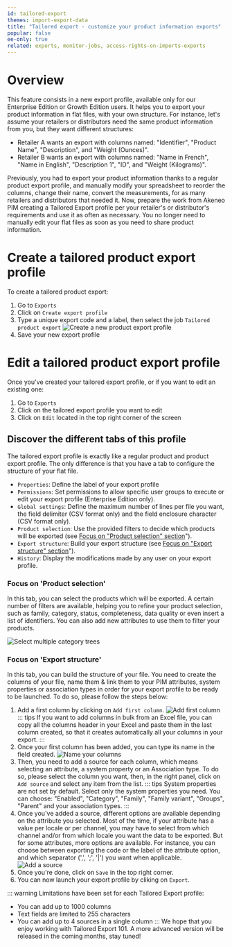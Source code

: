 ```yaml
---
id: tailored-export
themes: import-export-data
title: "Tailored export - customize your product information exports"
popular: false
ee-only: true
related: exports, monitor-jobs, access-rights-on-imports-exports
---
```


# Overview

This feature consists in a new export profile, available only for our Enterprise Edition or Growth Edition users.
It helps you to export your product information in flat files, with your own structure.
For instance, let's assume your retailers or distributors need the same product information from you, but they want different structures:  
* Retailer A wants an export with columns named: "Identifier", "Product Name", "Description", and "Weight (Ounces)".
* Retailer B wants an export with columns named: "Name in French", "Name in English", "Description 1", "ID", and "Weight (Kilograms)".  

Previously, you had to export your product information thanks to a regular product export profile, and manually modify your spreadsheet to reorder the columns, change their name, convert the measurements, for as many retailers and distributors that needed it. 
Now, prepare the work from Akeneo PIM creating a Tailored Export profile per your retailer's or distributor's requirements and use it as often as necessary. You no longer need to manually edit your flat files as soon as you need to share product information.

# Create a tailored product export profile

To create a tailored product export:
1. Go to `Exports`
1. Click on `Create export profile`
1. Type a unique export code and a label, then select the job `Tailored product export` <!-- or `Tailored product model export`. You can select either CSV or XLSX for each job. -->
![Create a new product export profile](../img/TailoredExport_Create-export-profile.png)
1. Save your new export profile

# Edit a tailored product export profile

Once you've created your tailored export profile, or if you want to edit an existing one:
1. Go to `Exports`
1. Click on the tailored export profile you want to edit
1. Click on `Edit` located in the top right corner of the screen  

## Discover the different tabs of this profile

The tailored export profile is exactly like a regular product and product export profile. The only difference is that you have a tab to configure the structure of your flat file.

* `Properties`: Define the label of your export profile
* `Permissions`: Set permissions to allow specific user groups to execute or edit your export profile (Enterprise Edition only).
* `Global settings`: Define the maximum number of lines per file you want, the field delimiter (CSV format only) and the field enclosure character (CSV format only).
* `Product selection`: Use the provided filters to decide which products will be exported (see [Focus on "Product selection" section](tailored-export.html#focus-on-product-selection-section)").
* `Export structure`: Build your export structure (see [Focus on "Export structure" section](tailored-export.html#focus-on-export-structure)").
* `History`: Display the modifications made by any user on your export profile.


### Focus on 'Product selection'

In this tab, you can select the products which will be exported.
A certain number of filters are available, helping you to refine your product selection, such as family, category, status, completeness, data quality or even insert a list of identifiers. You can also add new attributes to use them to filter your products.


![Select multiple category trees](../img/TailoredExport_Select-categories.png)

### Focus on 'Export structure'

In this tab, you can build the structure of your file.
You need to create the columns of your file, name them & link them to your PIM attributes, system properties or association types in order for your export profile to be ready to be launched.
To do so, please follow the steps below:
1.  Add a first column by clicking on `Add first column`.
![Add first column](../img/TailoredExport_Add-first-column.png)  
::: tips
If you want to add columns in bulk from an Excel file, you can copy all the columns header in your Excel and paste them in the last column created, so that it creates automatically all your columns in your export.
:::
2.  Once your first column has been added, you can type its name in the field created.
![Name your columns](../img/TailoredExport_Column-headers.png)
3.  Then, you need to add a source for each column, which means selecting an attribute, a system property or an Association type. To do so, please select the column you want, then, in the right panel, click on `Add source` and select any item from the list.
::: tips
System properties are not set by default. Select only the system properties you need. You can choose: "Enabled", "Category", "Family", "Family variant", "Groups", "Parent" and your association types.
:::
4. Once you've added a source, different options are available depending on the attribute you selected. Most of the time, if your attribute has a value per locale or per channel, you may have to select from which channel and/or from which locale you want the data to be exported. But for some attributes, more options are available. For instance, you can choose between exporting the code or the label of the attribute option, and which separator (',', ';', '|') you want when applicable.
![Add a source](../img/TailoredExport_Add-source.gif)
5.  Once you're done, click on `Save` in the top right corner.
6.  You can now launch your export profile by cliking on `Export`.

::: warning
Limitations have been set for each Tailored Export profile:
* You can add up to 1000 columns
* Text fields are limited to 255 characters
* You can add up to 4 sources in a single column
:::
We hope that you enjoy working with Tailored Export 101. A more advanced version will be released in the coming months, stay tuned!
